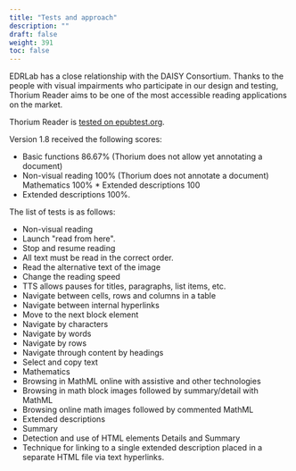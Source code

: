 ```yaml
---
title: "Tests and approach"
description: ""
draft: false
weight: 391
toc: false
---
```


EDRLab has a close relationship with the DAISY Consortium. 
Thanks to the people with visual impairments who participate in our design 
and testing, Thorium Reader aims to be one of the most 
accessible reading applications on the market. 

Thorium Reader is [tested on epubtest.org](https://epubtest.org/results/3632/).

Version 1.8 received the following scores: 
 * Basic functions 86.67% (Thorium does not allow yet annotating a document)
 * Non-visual reading 100% (Thorium does not annotate a document)
 Mathematics 100% * Extended descriptions 100
 * Extended descriptions 100%. 

The list of tests is as follows: 

* Non-visual reading
 * Launch "read from here".
 * Stop and resume reading
 * All text must be read in the correct order.
 * Read the alternative text of the image
 * Change the reading speed
 * TTS allows pauses for titles, paragraphs, list items, etc.
 * Navigate between cells, rows and columns in a table
 * Navigate between internal hyperlinks
 * Move to the next block element
 * Navigate by characters
 * Navigate by words
 * Navigate by rows
 * Navigate through content by headings
 * Select and copy text
* Mathematics
 * Browsing in MathML online with assistive and other technologies
 * Browsing in math block images followed by summary/detail with MathML
 * Browsing online math images followed by commented MathML
* Extended descriptions 
 * Summary
 * Detection and use of HTML elements Details and Summary
 * Technique for linking to a single extended description placed in a separate HTML file via text hyperlinks.